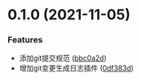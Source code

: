 # 0.1.0 (2021-11-05)


### Features

* 添加git提交规范 ([bbc0a2d](https://github.com/youguangsheng/todomvc-vue3/commit/bbc0a2d2a399d8ee884eb294f421aa24078afadd))
* 增加git变更生成日志插件 ([0df383d](https://github.com/youguangsheng/todomvc-vue3/commit/0df383dcfd3a19803ac37c051ca601b959ef9125))



